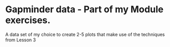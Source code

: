 # Gapminder data - Part of my Module exercises.
A data set of my choice to create 2-5 plots that make use of the techniques from Lesson 3
